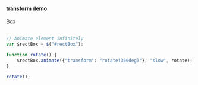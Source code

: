 #### transform demo

<div class="testBackground">
<div id="rectBox" class="test">Box</div>
</div>
<br/>

```javascript
// Animate element infinitely
var $rectBox = $("#rectBox");

function rotate() {
	$rectBox.animate({"transform": "rotate(360deg)"}, "slow", rotate);
}

rotate();
```
